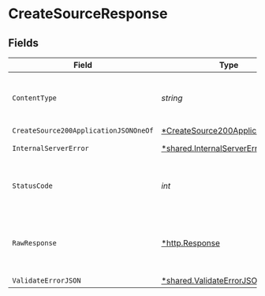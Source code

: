 # CreateSourceResponse


## Fields

| Field                                                                                        | Type                                                                                         | Required                                                                                     | Description                                                                                  |
| -------------------------------------------------------------------------------------------- | -------------------------------------------------------------------------------------------- | -------------------------------------------------------------------------------------------- | -------------------------------------------------------------------------------------------- |
| `ContentType`                                                                                | *string*                                                                                     | :heavy_check_mark:                                                                           | HTTP response content type for this operation                                                |
| `CreateSource200ApplicationJSONOneOf`                                                        | [*CreateSource200ApplicationJSON](../../models/operations/createsource200applicationjson.md) | :heavy_minus_sign:                                                                           | Ok                                                                                           |
| `InternalServerError`                                                                        | [*shared.InternalServerError](../../models/shared/internalservererror.md)                    | :heavy_minus_sign:                                                                           | Something went wrong                                                                         |
| `StatusCode`                                                                                 | *int*                                                                                        | :heavy_check_mark:                                                                           | HTTP response status code for this operation                                                 |
| `RawResponse`                                                                                | [*http.Response](https://pkg.go.dev/net/http#Response)                                       | :heavy_minus_sign:                                                                           | Raw HTTP response; suitable for custom response parsing                                      |
| `ValidateErrorJSON`                                                                          | [*shared.ValidateErrorJSON](../../models/shared/validateerrorjson.md)                        | :heavy_minus_sign:                                                                           | Conflict                                                                                     |